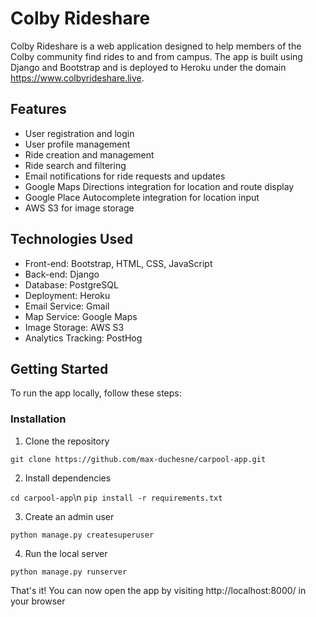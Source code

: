 # Colby Rideshare

Colby Rideshare is a web application designed to help members of the Colby community find rides to and from campus. The app is built using Django and Bootstrap and is deployed to Heroku under the domain https://www.colbyrideshare.live.

## Features

- User registration and login
- User profile management
- Ride creation and management
- Ride search and filtering
- Email notifications for ride requests and updates
- Google Maps Directions integration for location and route display
- Google Place Autocomplete integration for location input
- AWS S3 for image storage

## Technologies Used

- Front-end: Bootstrap, HTML, CSS, JavaScript
- Back-end: Django
- Database: PostgreSQL
- Deployment: Heroku
- Email Service: Gmail
- Map Service: Google Maps
- Image Storage: AWS S3
- Analytics Tracking: PostHog

## Getting Started

To run the app locally, follow these steps:

### Installation

1. Clone the repository

```git clone https://github.com/max-duchesne/carpool-app.git```

2. Install dependencies

```cd carpool-app```\n
```pip install -r requirements.txt```

3. Create an admin user

```python manage.py createsuperuser```

4. Run the local server

```python manage.py runserver```

That's it! You can now open the app by visiting http://localhost:8000/ in your browser
